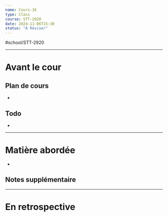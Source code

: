 ```yaml
---
name: Cours-16
type: Class
course: STT-2920
date: 2024-11-06T15:30
status: "À Réviser"
---
```

#school/STT-2920 
***
# Avant le cour
## Plan de cours
- 

## Todo
- 

---
# Matière abordée

- 

## Notes supplémentaire


---
# En retrospective

